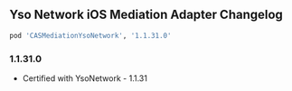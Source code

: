 ## Yso Network iOS Mediation Adapter Changelog
```ruby
pod 'CASMediationYsoNetwork', '1.1.31.0'
```

### 1.1.31.0
- Certified with YsoNetwork - 1.1.31

### 